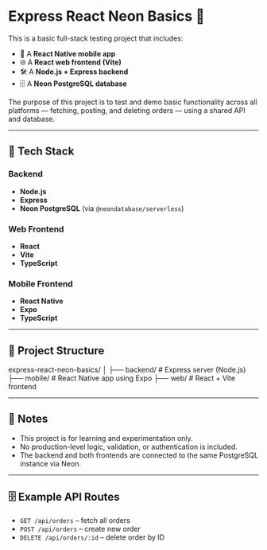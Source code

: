 # Express React Neon Basics 🧪

This is a basic full-stack testing project that includes:

- 📱 A **React Native mobile app**
- 🌐 A **React web frontend (Vite)**
- 🛠️ A **Node.js + Express backend**
- 🗄️ A **Neon PostgreSQL database**

The purpose of this project is to test and demo basic functionality across all platforms — fetching, posting, and deleting orders — using a shared API and database.

---

## 🧰 Tech Stack

### Backend

- **Node.js**
- **Express**
- **Neon PostgreSQL** (via `@neondatabase/serverless`)

### Web Frontend

- **React**
- **Vite**
- **TypeScript**

### Mobile Frontend

- **React Native**
- **Expo**
- **TypeScript**

---

## 🚀 Project Structure

express-react-neon-basics/
│
├── backend/ # Express server (Node.js)
├── mobile/ # React Native app using Expo
├── web/ # React + Vite frontend

---

## 📝 Notes

- This project is for learning and experimentation only.
- No production-level logic, validation, or authentication is included.
- The backend and both frontends are connected to the same PostgreSQL instance via Neon.

---

## 🗄️ Example API Routes

- `GET /api/orders` – fetch all orders
- `POST /api/orders` – create new order
- `DELETE /api/orders/:id` – delete order by ID
